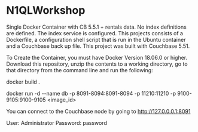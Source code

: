 # N1QLWorkshop
Single Docker Container with CB 5.5.1 + rentals data.  No index definitions are defined.  The index service is configured.
This projects consists of a Dockerfile, a configuration shell script that is run in the Ubuntu container and a Couchbase back up file.  This project was built with Couchbase 5.51.  

To Create the Container, you must have Docker Version 18.06.0 or higher.  Download this repository, unzip the contents to a working directory, go to that directory from the command line and run the following:

docker build .

docker run -d --name db -p 8091-8094:8091-8094 -p 11210:11210 -p 9100-9105:9100-9105 <image_id>

You can connect to the Couchbase node by going to http://127.0.0.0.1:8091  

User: Administrator
Password: password
